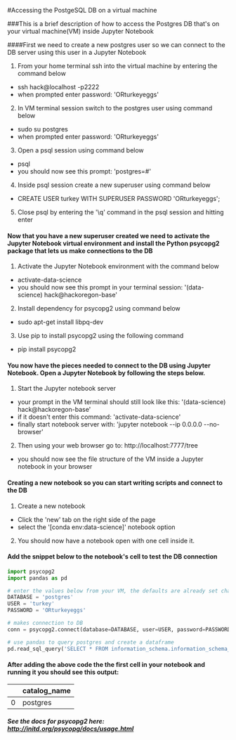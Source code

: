 #Accessing the PostgeSQL DB on a virtual machine 

###This is a brief description of how to access the Postgres DB that's on your virtual machine(VM) inside Jupyter Notebook 

####First we need to create a new postgres user so we can connect to the DB server using this user in a Jupyter Notebook

1. From your home terminal ssh into the virtual machine by entering the command below
  * ssh hack@localhost -p2222
  * when prompted enter password: 'ORturkeyeggs'
  
2. In VM terminal session switch to the postgres user using command below
  * sudo su postgres
  * when prompted enter password: 'ORturkeyeggs'
  
3. Open a psql session using command below
  * psql 
  * you should now see this prompt: 'postgres=#'
  
4. Inside psql session create a new superuser using command below
  * CREATE USER turkey WITH SUPERUSER PASSWORD 'ORturkeyeggs';
  
5. Close psql by entering the '\q' command in the psql session and hitting enter 

#### Now that you have a new superuser created we need to activate the Jupyter Notebook virtual environment and install the Python psycopg2 package that lets us make connections to the DB

1. Activate the Jupyter Notebook environment with the command below
  * activate-data-science
  * you should now see this prompt in your terminal session: '(data-science) hack@hackoregon-base'
  
2. Install dependency for psycopg2 using command below
 * sudo apt-get install libpq-dev

3. Use pip to install psycopg2 using the following command
  * pip install psycopg2
  
#### You now have the pieces needed to connect to the DB using Jupyter Notebook. Open a Jupyter Notebook by following the steps below.

1. Start the Jupyter notebook server
  * your prompt in the VM terminal should still look like this: '(data-science) hack@hackoregon-base'
  * if it doesn't enter this command: 'activate-data-science'
  * finally start notebook server with: 'jupyter notebook --ip 0.0.0.0 --no-browser' 
  
2. Then using your web browser go to: http://localhost:7777/tree
  * you should now see the file structure of the VM inside a Jupyter notebook in your browser 

#### Creating a new notebook so you can start writing scripts and connect to the DB

1. Create a new notebook
  * Click the 'new' tab on the right side of the page 
  * select the '[conda env:data-science]' notebook option
  
2. You should now have a notebook open with one cell inside it. 

#### Add the snippet below to the notebook's cell to test the DB connection 

```python
import psycopg2
import pandas as pd

# enter the values below from your VM, the defaults are already set change if needed
DATABASE = 'postgres'
USER = 'turkey'
PASSWORD = 'ORturkeyeggs'

# makes connection to DB
conn = psycopg2.connect(database=DATABASE, user=USER, password=PASSWORD, host='localhost', port=5432)

# use pandas to query postgres and create a dataframe
pd.read_sql_query('SELECT * FROM information_schema.information_schema_catalog_name;', con=conn)
```

#### After adding the above code the the first cell in your notebook and running it you should see this output: 

|   | **catalog_name** |
|---|------------------|
| 0 | postgres         |

##### See the docs for psycopg2 here: http://initd.org/psycopg/docs/usage.html
